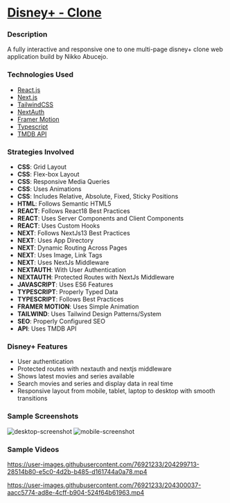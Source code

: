 # [Disney+ - Clone](https://disneyplus-ntabucejo.vercel.app/)

### Description
A fully interactive and responsive one to one multi-page disney+ clone web application build by Nikko Abucejo.

### Technologies Used
* [React.js](https://beta.reactjs.org/)
* [Next.js](https://nextjs.org/)
* [TailwindCSS](https://tailwindcss.com/)
* [NextAuth](https://next-auth.js.org/)
* [Framer Motion](https://www.framer.com/motion/)
* [Typescript](https://www.typescriptlang.org/)
* [TMDB API](https://www.themoviedb.org/)

### Strategies Involved
* **CSS**: Grid Layout
* **CSS**: Flex-box Layout
* **CSS**: Responsive Media Queries
* **CSS**: Uses Animations
* **CSS**: Includes Relative, Absolute, Fixed, Sticky Positions
* **HTML**: Follows Semantic HTML5
* **REACT**: Follows React18 Best Practices
* **REACT**: Uses Server Components and Client Components
* **REACT**: Uses Custom Hooks
* **NEXT**: Follows NextJs13 Best Practices
* **NEXT**: Uses App Directory
* **NEXT**: Dynamic Routing Across Pages
* **NEXT**: Uses Image, Link Tags
* **NEXT**: Uses NextJs Middleware
* **NEXTAUTH**: With User Authentication
* **NEXTAUTH**: Protected Routes with NextJs Middleware
* **JAVASCRIPT**: Uses ES6 Features
* **TYPESCRIPT**: Properly Typed Data
* **TYPESCRIPT**: Follows Best Practices
* **FRAMER MOTION**: Uses Simple Animation
* **TAILWIND**: Uses Tailwind Design Patterns/System
* **SEO**: Properly Configured SEO
* **API**: Uses TMDB API

### Disney+ Features
* User authentication
* Protected routes with nextauth and nextjs middleware
* Shows latest movies and series available
* Search movies and series and display data in real time
* Responsive layout from mobile, tablet, laptop to desktop with smooth transitions

### Sample Screenshots
![desktop-screenshot](https://user-images.githubusercontent.com/76921233/204782551-6cba9636-133f-40ac-8b7b-c6de821c009f.png)
![mobile-screenshot](https://user-images.githubusercontent.com/76921233/204782605-14ad8290-2806-4778-a70c-5dcdd9c3cbef.png)

### Sample Videos
https://user-images.githubusercontent.com/76921233/204299713-28514b80-e5c0-4d2b-b485-d161744a0a78.mp4

https://user-images.githubusercontent.com/76921233/204300037-aacc5774-ad8e-4cff-b904-524f64b61963.mp4
